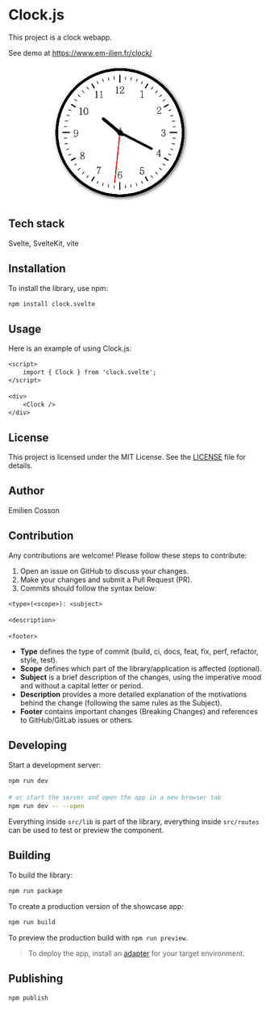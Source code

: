 # Clock.js

This project is a clock webapp.

See demo at https://www.em-ilien.fr/clock/

![alt text](image.png)

## Tech stack

Svelte, SvelteKit, vite

## Installation

To install the library, use npm:

```bash
npm install clock.svelte
```

## Usage

Here is an example of using Clock.js:

```svelte
<script>
	import { Clock } from 'clock.svelte';
</script>

<div>
	<Clock />
</div>
```

## License

This project is licensed under the MIT License. See the [LICENSE](LICENSE) file for details.

## Author

Emilien Cosson

## Contribution

Any contributions are welcome! Please follow these steps to contribute:

1. Open an issue on GitHub to discuss your changes.
2. Make your changes and submit a Pull Request (PR).
3. Commits should follow the syntax below:

```
<type>(<scope>): <subject>

<description>

<footer>
```

- **Type** defines the type of commit (build, ci, docs, feat, fix, perf, refactor, style, test).
- **Scope** defines which part of the library/application is affected (optional).
- **Subject** is a brief description of the changes, using the imperative mood and without a capital letter or period.
- **Description** provides a more detailed explanation of the motivations behind the change (following the same rules as the Subject).
- **Footer** contains important changes (Breaking Changes) and references to GitHub/GitLab issues or others.

## Developing

Start a development server:

```bash
npm run dev

# or start the server and open the app in a new browser tab
npm run dev -- --open
```

Everything inside `src/lib` is part of the library, everything inside `src/routes` can be used to test or preview the component.

## Building

To build the library:

```bash
npm run package
```

To create a production version of the showcase app:

```bash
npm run build
```

To preview the production build with `npm run preview`.

> To deploy the app, install an [adapter](https://kit.svelte.dev/docs/adapters) for your target environment.

## Publishing

```bash
npm publish
```
